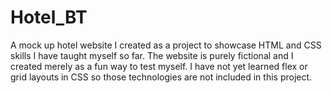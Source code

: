 # Hotel_BT
A mock up hotel website I created as a project to showcase HTML and CSS skills I have taught myself so far. The website is purely fictional and I created merely as a fun way to test myself. I have not yet learned flex or grid layouts in CSS so those technologies are not included in this project.
